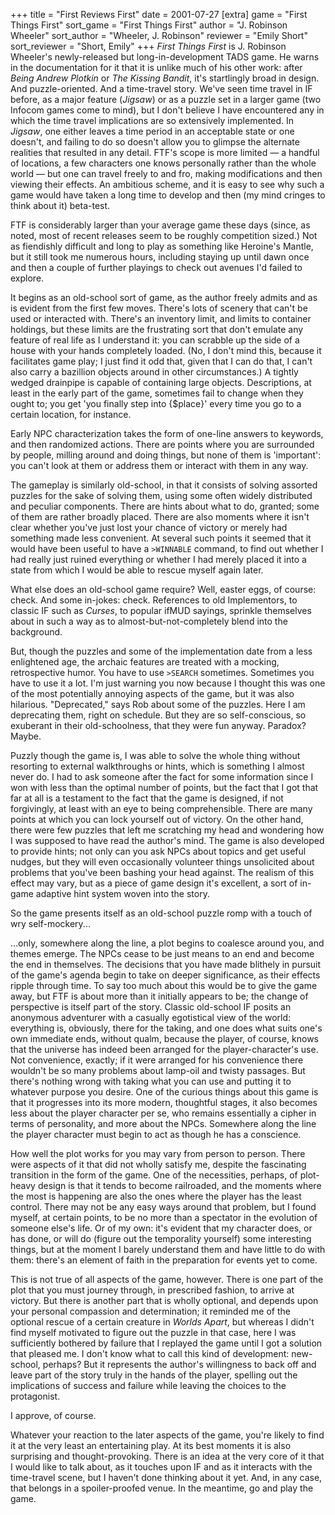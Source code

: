 +++
title = "First Reviews First"
date = 2001-07-27
[extra]
game = "First Things First"
sort_game = "First Things First"
author = "J. Robinson Wheeler"
sort_author = "Wheeler, J. Robinson"
reviewer = "Emily Short"
sort_reviewer = "Short, Emily"
+++
_First Things First_ is J. Robinson Wheeler's newly-released but
long-in-development TADS game.  He warns in the documentation for it that it is
unlike much of his other work: after _Being Andrew Plotkin_ or _The Kissing
Bandit_, it's startlingly broad in design.  And puzzle-oriented.  And a
time-travel story.  We've seen time travel in IF before, as a major feature
(_Jigsaw_) or as a puzzle set in a larger game (two Infocom games come to
mind), but I don't believe I have encountered any in which the time travel
implications are so extensively implemented.  In _Jigsaw_, one either leaves a
time period in an acceptable state or one doesn't, and failing to do so doesn't
allow you to glimpse the alternate realities that resulted in any detail.
FTF's scope is more limited &mdash; a handful of locations, a few characters
one knows personally rather than the whole world &mdash; but one can travel
freely to and fro, making modifications and then viewing their effects.  An
ambitious scheme, and it is easy to see why such a game would have taken a long
time to develop and then (my mind cringes to think about it) beta-test.

FTF is considerably larger than your average game these days (since, as noted,
most of recent releases seem to be roughly competition sized.)  Not as
fiendishly difficult and long to play as something like Heroine's Mantle, but
it still took me numerous hours, including staying up until dawn once and then
a couple of further playings to check out avenues I'd failed to explore.

It begins as an old-school sort of game, as the author freely admits and as is
evident from the first few moves.  There's lots of scenery that can't be used
or interacted with.  There's an inventory limit, and limits to container
holdings, but these limits are the frustrating sort that don't emulate any
feature of real life as I understand it: you can scrabble up the side of a
house with your hands completely loaded.  (No, I don't mind this, because it
facilitates game play; I just find it odd that, given that I can do that, I
can't also carry a bazillion objects around in other circumstances.)  A tightly
wedged drainpipe is capable of containing large objects.  Descriptions, at
least in the early part of the game, sometimes fail to change when they ought
to; you get 'you finally step into {$place}' every time you go to a certain
location, for instance.

Early NPC characterization takes the form of one-line answers to keywords, and
then randomized actions.  There are points where you are surrounded by people,
milling around and doing things, but none of them is 'important': you can't
look at them or address them or interact with them in any way.

The gameplay is similarly old-school, in that it consists of solving assorted
puzzles for the sake of solving them, using some often widely distributed and
peculiar components.  There are hints about what to do, granted; some of them
are rather broadly placed.  There are also moments where it isn't clear whether
you've just lost your chance of victory or merely had something made less
convenient.  At several such points it seemed that it would have been useful to
have a `>WINNABLE` command, to find out whether I had really just ruined
everything or whether I had merely placed it into a state from which I would be
able to rescue myself again later.

What else does an old-school game require?  Well, easter eggs, of course:
check.  And some in-jokes: check.  References to old Implementors, to classic
IF such as _Curses_, to popular ifMUD sayings, sprinkle themselves about in
such a way as to almost-but-not-completely blend into the background.

But, though the puzzles and some of the implementation date from a less
enlightened age, the archaic features are treated with a mocking, retrospective
humor.  You have to use `>SEARCH` sometimes.  Sometimes you have to use it a
lot.  I'm just warning you now because I thought this was one of the most
potentially annoying aspects of the game, but it was also hilarious.
"Deprecated," says Rob about some of the puzzles.  Here I am deprecating them,
right on schedule.  But they are so self-conscious, so exuberant in their
old-schoolness, that they were fun anyway.  Paradox? Maybe.

Puzzly though the game is, I was able to solve the whole thing without
resorting to external walkthroughs or hints, which is something I almost never
do.  I had to ask someone after the fact for some information since I won with
less than the optimal number of points, but the fact that I got that far at
all is a testament to the fact that the game is designed, if not
forgivingly, at least with an eye to being comprehensible.  There are many
points at which you can lock yourself out of victory.  On the other hand,
there were few puzzles that left me scratching my head and wondering how I
was supposed to have read the author's mind.  The game is also developed to
provide hints; not only can you ask NPCs about topics and get useful
nudges, but they will even occasionally volunteer things unsolicited about
problems that you've been bashing your head against.  The realism of this
effect may vary, but as a piece of game design it's excellent, a sort of
in-game adaptive hint system woven into the story.

So the game presents itself as an old-school puzzle romp with a touch of wry
self-mockery...

...only, somewhere along the line, a plot begins to coalesce around you, and
themes emerge.  The NPCs cease to be just means to an end and become the end in
themselves.  The decisions that you have made blithely in pursuit of the game's
agenda begin to take on deeper significance, as their effects ripple through
time.  To say too much about this would be to give the game away, but FTF is
about more than it initially appears to be; the change of perspective is itself
part of the story.  Classic old-school IF posits an anonymous adventurer with a
casually egotistical view of the world: everything is, obviously, there for the
taking, and one does what suits one's own immediate ends, without qualm,
because the player, of course, knows that the universe has indeed been arranged
for the player-character's use.  Not convenience, exactly; if it were arranged
for his convenience there wouldn't be so many problems about lamp-oil and
twisty passages.  But there's nothing wrong with taking what you can
use and putting it to whatever purpose you desire.  One of the curious
things about this game is that it progresses into its more modern,
thoughtful stages, it also becomes less about the player character per
se, who remains essentially a cipher in terms of personality, and more
about the NPCs.  Somewhere along the line the player character must
begin to act as though he has a conscience.

How well the plot works for you may vary from person to person.  There were
aspects of it that did not wholly satisfy me, despite the fascinating
transition in the form of the game.  One of the necessities, perhaps, of
plot-heavy design is that it tends to become railroaded, and the moments where
the most is happening are also the ones where the player has the least control.
There may not be any easy ways around that problem, but I found myself, at
certain points, to be no more than a spectator in the evolution of someone
else's life.  Or of my own: it's evident that my character does, or has done,
or will do (figure out the temporality yourself) some interesting things,
but at the moment I barely understand them and have little to do with them:
there's an element of faith in the preparation for events yet to come.

This is not true of all aspects of the game, however.  There is one part of the
plot that you must journey through, in prescribed fashion, to arrive at
victory.  But there is another part that is wholly optional, and depends upon
your personal compassion and determination; it reminded me of the optional
rescue of a certain creature in _Worlds Apart_, but whereas I didn't find
myself motivated to figure out the puzzle in that case, here I was sufficiently
bothered by failure that I replayed the game until I got a solution that
pleased me.  I don't know what to call this kind of development: new-school,
perhaps?  But it represents the author's willingness to back off and leave part
of the story truly in the hands of the player, spelling out the implications of
success and failure while leaving the choices to the protagonist.

I approve, of course.

Whatever your reaction to the later aspects of the game, you're likely to find
it at the very least an entertaining play.  At its best moments it is also
surprising and thought-provoking.  There is an idea at the very core of it that
I would like to talk about, as it touches upon IF and as it interacts with the
time-travel scene, but I haven't done thinking about it yet.  And, in any case,
that belongs in a spoiler-proofed venue.  In the meantime, go and play the
game.
